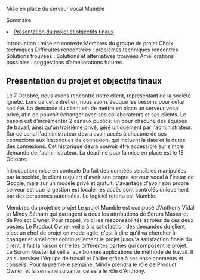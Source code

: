 Mise en place du serveur vocal Mumble

Sommaire
<li><a href="#Présentation du projet et objectifs finaux">Présentation du projet et objectifs finaux</a></li>

Introduction : mise en contexte
Membres du groupe de projet
Choix techniques
Difficultés rencontrées : problèmes techniques rencontrés
Solutions trouvées : Solutions et alternatives trouvées
Améliorations possibles : suggestions d’améliorations futures


<h2 id="Présentation du projet et objectifs finaux">Présentation du projet et objectifs finaux</h2>

Le 7 Octobre, nous avons rencontré notre client, représentant de la société Ignetic. Lors de cet entretien, nous avons évoqué les besoins pour cette société. La demande du client est de mettre en place un serveur vocal privé, afin de pouvoir échanger avec ses collaborateurs et ses clients.
Le besoin est d'incrémenter 2 canaux publics: un pour chacune des équipes de travail, ainsi qu'un troisième privé, géré uniquement par l'administrateur. Sur ce canal l'administrateur devra avoir accès à chacune de ses connexions aux historiques de connexion, qui incluent la date et la durée des connexions. 
Cet historique devra pouvoir être accessible sur simple demande de l'administrateur.
La deadline pour la mise en place est le 18 Octobre.

Introduction: mise en contexte
Du fait des données sensibles manipulées par la société, le client requiert d'avoir son propre serveur vocal à l'instar de Google, mais sur un modèle privé et gratuit. L'avantage d'avoir son propre serveur est que la gestion est locale, les accès sont controlés uniquement par des personnes autorisées. Le logiciel retenu est Mumble.

Membres du projet de projet 
Le projet Mumble est composé d'Anthony Vidal et Mindy Sétham qui partagent à deux les attributions de Scrum Master et de Project Owner. 
Pour rappel, voici les responsabilités et roles de ces deux postes: 
Le Product Owner veille à la satisfaction des demandes du client, c'est un chef de projet en mode agile, c'est à dire qu'il va chercher à changer et améliorer continuellement le projet jusqu'a satisfaction finale du client. Il fait la liaison entre les différentes parties qui composent le projet.
Le Scrum Master lui veille, aux bonnes applications de méthode de travail. Il va superviser l'équipe de travail et l'aider grâce à ses enseignements et conseils.
Pour la première semaine, Mindy prendra le rôle de Product Owner, et la semaine suivante, ce sera le rôle d'Anthony.

